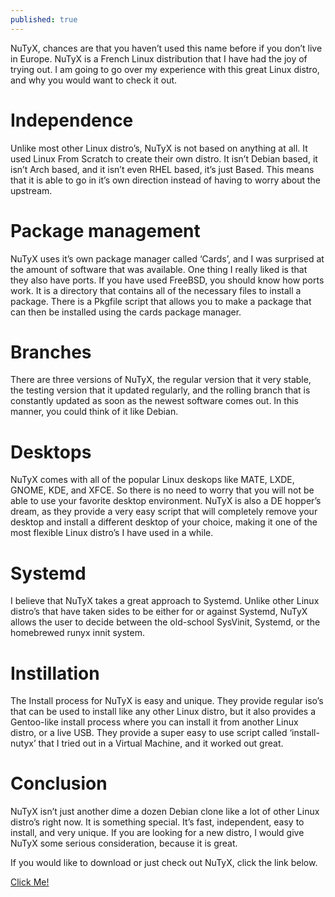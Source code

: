 ```yaml
---
published: true
---
```

NuTyX, chances are that you haven’t used this name before if you don’t live in Europe. NuTyX is a French Linux distribution that I have had the joy of trying out. I am going to go over my experience with this great Linux distro, and why you would want to check it out. 

# Independence 

Unlike most other Linux distro’s, NuTyX is not based on anything at all. It used Linux From Scratch to create their own distro. It isn’t Debian based, it isn’t Arch based, and it isn’t even RHEL based, it’s just Based. This means that it is able to go in it’s own direction instead of having to worry about the upstream. 

# Package management 

NuTyX uses it’s own package manager called ‘Cards’, and I was surprised at﻿ the amount of software that was available. One thing I really liked is that they also have ports. If you have used FreeBSD, you should know how ports work. It is a directory that contains all of the necessary files to install a package. There is a Pkgfile script that allows you to make a package that can then be installed using the cards package manager. 

# Branches 

There are three versions of NuTyX, the regular version that it very stable, the testing version that it updated regularly, and the rolling branch that is constantly updated as soon as the newest software comes out. In this manner, you could think of it like Debian. 

# Desktops 

NuTyX comes with all of the popular Linux deskops like MATE, LXDE, GNOME, KDE, and XFCE. So there is no need to worry that you will not be able to use your favorite desktop environment.  NuTyX is also a DE hopper’s dream, as they provide a very easy script that will completely remove your desktop and install a different desktop of your choice, making it one of the most flexible Linux distro’s I have used in a while. 

# Systemd 

I believe that NuTyX takes a great approach to Systemd. Unlike other Linux distro’s that have taken sides to be either for or against Systemd, NuTyX  allows the user to decide between the old-school SysVinit, Systemd, or the homebrewed runyx innit system. 

# Instillation 

The Install process for NuTyX is easy and unique. They provide regular iso’s that can be used to install like any other Linux distro, but it also provides a Gentoo-like install process where you can install it from another Linux distro, or a live USB.  They provide a super easy to use script called ‘install-nutyx’ that I tried out in a Virtual Machine, and it worked out great. 

# Conclusion 

NuTyX isn’t just another dime a dozen Debian clone like a lot of other Linux distro’s right now. It is something special. It’s fast, independent, easy to install, and very unique. If you are looking for a new distro, I would give NuTyX some serious consideration, because it is great. 

If you would like to download or just check out NuTyX, click the link below. 

[Click Me!](https://www.nutyx.org/en/)


